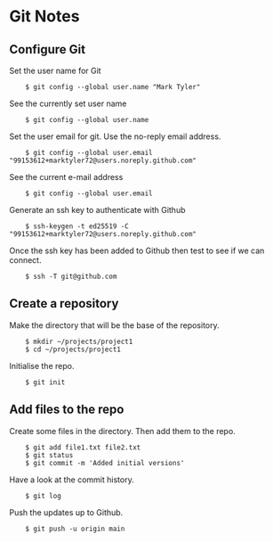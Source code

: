 Git Notes
=========

## Configure Git

Set the user name for Git  
~~~
    $ git config --global user.name "Mark Tyler"
~~~
See the currently set user name  
~~~
    $ git config --global user.name
~~~

Set the user email for git. Use the no-reply email address.  
~~~
    $ git config --global user.email "99153612+marktyler72@users.noreply.github.com"
~~~
See the current e-mail address  
~~~
    $ git config --global user.email
~~~

Generate an ssh key to authenticate with Github  
~~~
    $ ssh-keygen -t ed25519 -C "99153612+marktyler72@users.noreply.github.com"
~~~
Once the ssh key has been added to Github then test to see if we can connect.  
~~~
    $ ssh -T git@github.com
~~~

## Create a repository

Make the directory that will be the base of the repository.  
~~~
    $ mkdir ~/projects/project1
    $ cd ~/projects/project1
~~~

Initialise the repo.  
~~~
    $ git init
~~~

## Add files to the repo

Create some files in the directory. Then add them to the repo.  
~~~
    $ git add file1.txt file2.txt
    $ git status
    $ git commit -m 'Added initial versions'
~~~

Have a look at the commit history.  
~~~
    $ git log
~~~

Push the updates up to Github.  
~~~
    $ git push -u origin main
~~~
 
